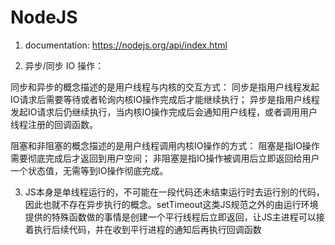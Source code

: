 # NodeJS

1. documentation: https://nodejs.org/api/index.html


2. 异步/同步 IO 操作：

同步和异步的概念描述的是用户线程与内核的交互方式：
同步是指用户线程发起IO请求后需要等待或者轮询内核IO操作完成后才能继续执行；
异步是指用户线程发起IO请求后仍继续执行，当内核IO操作完成后会通知用户线程，或者调用用户线程注册的回调函数。

阻塞和非阻塞的概念描述的是用户线程调用内核IO操作的方式：
阻塞是指IO操作需要彻底完成后才返回到用户空间；
非阻塞是指IO操作被调用后立即返回给用户一个状态值，无需等到IO操作彻底完成。

3. JS本身是单线程运行的，不可能在一段代码还未结束运行时去运行别的代码，因此也就不存在异步执行的概念。setTimeout这类JS规范之外的由运行环境提供的特殊函数做的事情是创建一个平行线程后立即返回，让JS主进程可以接着执行后续代码，并在收到平行进程的通知后再执行回调函数
